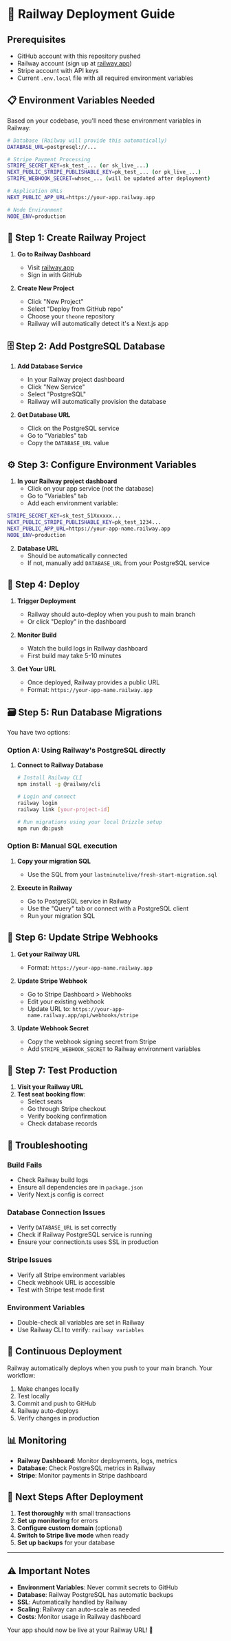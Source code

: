 # 🚀 Railway Deployment Guide

## Prerequisites
- GitHub account with this repository pushed
- Railway account (sign up at [railway.app](https://railway.app))
- Stripe account with API keys
- Current `.env.local` file with all required environment variables

## 📋 Environment Variables Needed

Based on your codebase, you'll need these environment variables in Railway:

```bash
# Database (Railway will provide this automatically)
DATABASE_URL=postgresql://...

# Stripe Payment Processing
STRIPE_SECRET_KEY=sk_test_... (or sk_live_...)
NEXT_PUBLIC_STRIPE_PUBLISHABLE_KEY=pk_test_... (or pk_live_...)
STRIPE_WEBHOOK_SECRET=whsec_... (will be updated after deployment)

# Application URLs
NEXT_PUBLIC_APP_URL=https://your-app.railway.app

# Node Environment
NODE_ENV=production
```

## 🔧 Step 1: Create Railway Project

1. **Go to Railway Dashboard**
   - Visit [railway.app](https://railway.app)
   - Sign in with GitHub

2. **Create New Project**
   - Click "New Project"
   - Select "Deploy from GitHub repo"
   - Choose your `theone` repository
   - Railway will automatically detect it's a Next.js app

## 🗄️ Step 2: Add PostgreSQL Database

1. **Add Database Service**
   - In your Railway project dashboard
   - Click "New Service" 
   - Select "PostgreSQL"
   - Railway will automatically provision the database

2. **Get Database URL**
   - Click on the PostgreSQL service
   - Go to "Variables" tab
   - Copy the `DATABASE_URL` value

## ⚙️ Step 3: Configure Environment Variables

1. **In your Railway project dashboard**
   - Click on your app service (not the database)
   - Go to "Variables" tab
   - Add each environment variable:

```bash
STRIPE_SECRET_KEY=sk_test_51Xxxxxx...
NEXT_PUBLIC_STRIPE_PUBLISHABLE_KEY=pk_test_1234...
NEXT_PUBLIC_APP_URL=https://your-app-name.railway.app
NODE_ENV=production
```

2. **Database URL**
   - Should be automatically connected
   - If not, manually add `DATABASE_URL` from your PostgreSQL service

## 🚀 Step 4: Deploy

1. **Trigger Deployment**
   - Railway should auto-deploy when you push to main branch
   - Or click "Deploy" in the dashboard

2. **Monitor Build**
   - Watch the build logs in Railway dashboard
   - First build may take 5-10 minutes

3. **Get Your URL**
   - Once deployed, Railway provides a public URL
   - Format: `https://your-app-name.railway.app`

## 🗃️ Step 5: Run Database Migrations

You have two options:

### Option A: Using Railway's PostgreSQL directly
1. **Connect to Railway Database**
   ```bash
   # Install Railway CLI
   npm install -g @railway/cli
   
   # Login and connect
   railway login
   railway link [your-project-id]
   
   # Run migrations using your local Drizzle setup
   npm run db:push
   ```

### Option B: Manual SQL execution
1. **Copy your migration SQL**
   - Use the SQL from your `lastminutelive/fresh-start-migration.sql`
   
2. **Execute in Railway**
   - Go to PostgreSQL service in Railway
   - Use the "Query" tab or connect with a PostgreSQL client
   - Run your migration SQL

## 🔔 Step 6: Update Stripe Webhooks

1. **Get your Railway URL**
   - Format: `https://your-app-name.railway.app`

2. **Update Stripe Webhook**
   - Go to Stripe Dashboard > Webhooks
   - Edit your existing webhook
   - Update URL to: `https://your-app-name.railway.app/api/webhooks/stripe`

3. **Update Webhook Secret**
   - Copy the webhook signing secret from Stripe
   - Add `STRIPE_WEBHOOK_SECRET` to Railway environment variables

## 🧪 Step 7: Test Production

1. **Visit your Railway URL**
2. **Test seat booking flow**:
   - Select seats
   - Go through Stripe checkout
   - Verify booking confirmation
   - Check database records

## 🔧 Troubleshooting

### Build Fails
- Check Railway build logs
- Ensure all dependencies are in `package.json`
- Verify Next.js config is correct

### Database Connection Issues
- Verify `DATABASE_URL` is set correctly
- Check if Railway PostgreSQL service is running
- Ensure your connection.ts uses SSL in production

### Stripe Issues
- Verify all Stripe environment variables
- Check webhook URL is accessible
- Test with Stripe test mode first

### Environment Variables
- Double-check all variables are set in Railway
- Use Railway CLI to verify: `railway variables`

## 🔄 Continuous Deployment

Railway automatically deploys when you push to your main branch. Your workflow:

1. Make changes locally
2. Test locally
3. Commit and push to GitHub
4. Railway auto-deploys
5. Verify changes in production

## 📊 Monitoring

- **Railway Dashboard**: Monitor deployments, logs, metrics
- **Database**: Check PostgreSQL metrics in Railway
- **Stripe**: Monitor payments in Stripe dashboard

## 🎯 Next Steps After Deployment

1. **Test thoroughly** with small transactions
2. **Set up monitoring** for errors
3. **Configure custom domain** (optional)
4. **Switch to Stripe live mode** when ready
5. **Set up backups** for your database

---

## ⚠️ Important Notes

- **Environment Variables**: Never commit secrets to GitHub
- **Database**: Railway PostgreSQL has automatic backups
- **SSL**: Automatically handled by Railway
- **Scaling**: Railway can auto-scale as needed
- **Costs**: Monitor usage in Railway dashboard

Your app should now be live at your Railway URL! 🎉 